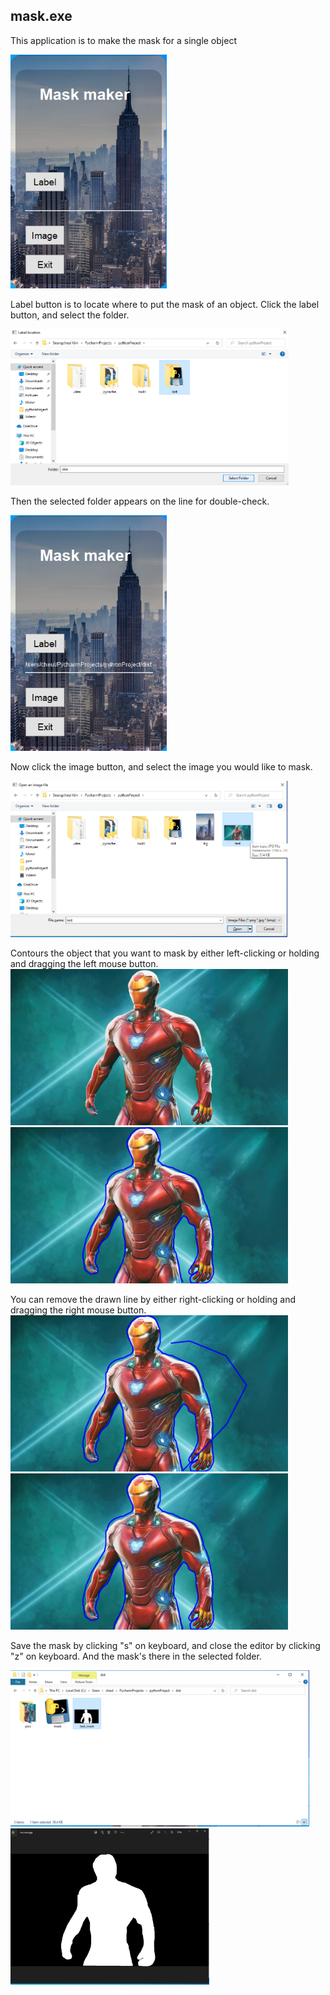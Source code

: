 ## mask.exe
This application is to make the mask for a single object

<img src=https://raw.githubusercontent.com/cheul0518/PersonalProject/main/MaskMaker/pics/1.png width='250'>

Label button is to locate where to put the mask of an object. Click the label button, and select the folder.

<img src=https://raw.githubusercontent.com/cheul0518/PersonalProject/main/MaskMaker/pics/2.png height='250'>

Then the selected folder appears on the line for double-check.

<img src=https://raw.githubusercontent.com/cheul0518/PersonalProject/main/MaskMaker/pics/3.png width='250'>
                                                                                                      
Now click the image button, and select the image you would like to mask.

<img src =https://raw.githubusercontent.com/cheul0518/PersonalProject/main/MaskMaker/pics/4.png height='250'>

Contours the object that you want to mask by either left-clicking or holding and dragging the left mouse button.
<img src=https://raw.githubusercontent.com/cheul0518/PersonalProject/main/MaskMaker/pics/5.png height='250'>
<img src=https://raw.githubusercontent.com/cheul0518/PersonalProject/main/MaskMaker/pics/6.png height='250'>

You can remove the drawn line by either right-clicking or holding and dragging the right mouse button. 
<img src=https://raw.githubusercontent.com/cheul0518/PersonalProject/main/MaskMaker/pics/7.png height='250'>
<img src=https://raw.githubusercontent.com/cheul0518/PersonalProject/main/MaskMaker/pics/8.png height='250'>

Save the mask by clicking "s" on keyboard, and close the editor by clicking "z" on keyboard. And the mask's there in the selected folder.

<img src= https://raw.githubusercontent.com/cheul0518/PersonalProject/main/MaskMaker/pics/9_2.png height='250'> <img src= https://raw.githubusercontent.com/cheul0518/PersonalProject/main/MaskMaker/pics/10.png height='250'>
